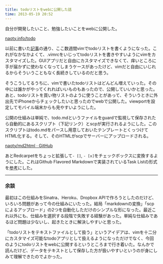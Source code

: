 ```yaml
---
title: todoリストをwebに公開した話
time: 2013-05-19 20:52
---
```


自分が開発したいこと、勉強したいことをwebに公開した。

[naoty.info/todo](http://naoty.info/todo.html)

以前に書いた[記事](http://naoty.hatenablog.com/entry/2013/04/28/002926)の通り、ここ数週間vimでtodoリストを書くようになった。これがなかなかよくて、.vimrcをいじってtodoリストを書きやすいようにvimをカスタマイズした。GUIアプリだと自由にカスタマイズできなくて、痒いところに手が届かずに使わなくなってしまうケースがあったけど、vimだと自由にいじれるからそういうこともなく長続きしているのだと思う。

そうこうしてるうちに、vimで書いたtodoリストはどんどん増えていった。その中には誰かがやってくれればいいものもあったので、公開していいかと思った。あと、todoリストを買い物リストのように使うことがあって、そういうときに外出先でiPhoneからチェックしたいと思ったのでwebで公開した。viewportを設定してモバイル端末からも見やすいようにした。

公開の仕組みは単純で、todo.mdというファイルをguardで監視して保存されたら自動的にあるスクリプト（下記リンク）とscpが実行されるようにした。このスクリプトはtodo.mdをパースし用意しておいたテンプレートとくっつけてHTML化する。そして、そのHTMLがscpでサーバーにアップロードされる。

[naoty/md2html · GitHub](https://github.com/naoty/md2html)

あとRedcarpetをちょっと拡張して`- []`, `- [x]`をチェックボックスに変換するようにした。これはGithub Flavored Markdownで実装されているTask Listの形式を[参考](https://github.com/blog/1375-task-lists-in-gfm-issues-pulls-comments)にした。

* * *

### 余談

最初はこの仕組みをSinatra、Heroku、Dropbox APIで作ろうとしたのだけど、いろいろ問題があって今の仕組みにいたった。結局「markdownの変換」「scpによるアップロード」の2つを自動化しただけのシンプルな形になった。最近これ以外にも、仕組みを選択する段階で失敗する経験があった。単純な仕組みであるほど問題は少ないし、起きたときに解決しやすいと思った。

「todoリストをテキストファイルとして扱う」というアイデアは、vimを十二分にカスタマイズ可能なtodoアプリとして扱えるようになっただけでなく、今回のようにtodoリストをwebに公開するというところまで行き着いた。なんかで読んだけど、データをテキストとして保存した方が扱いやすいというのが身にしみて理解できたのでよかった。
